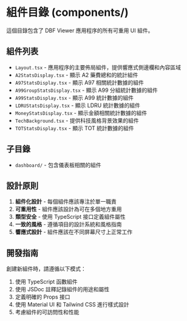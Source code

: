 # 組件目錄 (components/)

這個目錄包含了 DBF Viewer 應用程序的所有可重用 UI 組件。

## 組件列表

- `Layout.tsx` - 應用程序的主要佈局組件，提供響應式側邊欄和內容區域
- `A2StatsDisplay.tsx` - 顯示 A2 藥費總和的統計組件
- `A97StatsDisplay.tsx` - 顯示 A97 相關統計數據的組件
- `A99GroupStatsDisplay.tsx` - 顯示 A99 分組統計數據的組件
- `A99StatsDisplay.tsx` - 顯示 A99 統計數據的組件
- `LDRUStatsDisplay.tsx` - 顯示 LDRU 統計數據的組件
- `MoneyStatsDisplay.tsx` - 顯示金額相關統計數據的組件
- `TechBackground.tsx` - 提供科技風格背景效果的組件
- `TOTStatsDisplay.tsx` - 顯示 TOT 統計數據的組件

## 子目錄

- `dashboard/` - 包含儀表板相關的組件

## 設計原則

1. **組件化設計** - 每個組件應該專注於單一職責
2. **可重用性** - 組件應該設計為可在多個地方重用
3. **類型安全** - 使用 TypeScript 接口定義組件屬性
4. **一致的風格** - 遵循項目的設計系統和風格指南
5. **響應式設計** - 組件應該在不同屏幕尺寸上正常工作

## 開發指南

創建新組件時，請遵循以下模式：

1. 使用 TypeScript 函數組件
2. 使用 JSDoc 註釋記錄組件的用途和屬性
3. 定義明確的 Props 接口
4. 使用 Material UI 和 Tailwind CSS 進行樣式設計
5. 考慮組件的可訪問性和性能